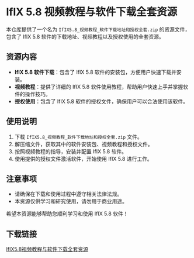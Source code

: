 # IfIX 5.8 视频教程与软件下载全套资源

本仓库提供了一个名为 `IfIX5.8_视频教程_软件下载地址和授权全套.zip` 的资源文件，包含了 IfIX 5.8 软件的下载地址、视频教程以及授权使用的全套资源。

## 资源内容

- **IfIX 5.8 软件下载**：包含了 IfIX 5.8 软件的安装包，方便用户快速下载并安装。
- **视频教程**：提供了详细的 IfIX 5.8 软件使用教程，帮助用户快速上手并掌握软件的操作技巧。
- **授权使用**：包含了 IfIX 5.8 软件的授权文件，确保用户可以合法使用该软件。

## 使用说明

1. 下载 `IfIX5.8_视频教程_软件下载地址和授权全套.zip` 文件。
2. 解压缩文件，获取其中的软件安装包、视频教程和授权文件。
3. 按照视频教程的指导，安装并配置 IfIX 5.8 软件。
4. 使用提供的授权文件激活软件，开始使用 IfIX 5.8 进行工作。

## 注意事项

- 请确保在下载和使用过程中遵守相关法律法规。
- 本资源仅供学习和研究使用，请勿用于商业用途。

希望本资源能够帮助您顺利学习和使用 IfIX 5.8 软件！

## 下载链接

[IfIX5.8视频教程与软件下载全套资源](https://pan.quark.cn/s/7b4e7dc2252d)